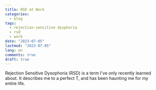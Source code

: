 ```yaml
---
title: RSD at Work
categories:
  - blog
tags:
  - rejection-sensitive dysphoria
  - rsd
  - work
date: "2023-07-05"
lastmod: "2023-07-05"
lang: en
comments: true
draft: true
---
```


Rejection Sensitive Dysophoria (RSD) is a term I've only recently learned about. It describes me to a perfect T, and has been haunting me for my entire life.
